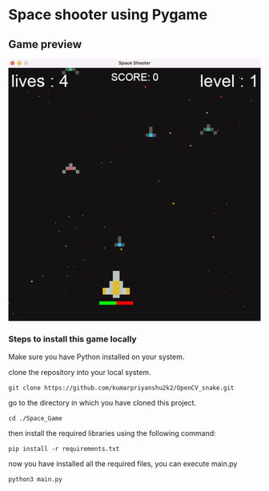 
# Space shooter using Pygame #

## Game preview


![Game Preview](./Screenshot.jpg "Space Shooter")


### Steps to install this game locally


Make sure you have Python installed on your system.


clone the repository into your local system.



    git clone https://github.com/kumarpriyanshu2k2/OpenCV_snake.git
    

go to the directory in which you have cloned this project.


    cd ./Space_Game


then install the required libraries using the following command:


    pip install -r requirements.txt


now you have installed all the required files, you can execute main.py

    python3 main.py


